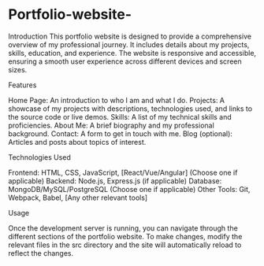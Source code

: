 # Portfolio-website-
Introduction
This portfolio website is designed to provide a comprehensive overview of my professional journey. It includes details about my projects, skills, education, and experience. The website is responsive and accessible, ensuring a smooth user experience across different devices and screen sizes.

Features

Home Page: An introduction to who I am and what I do.
Projects: A showcase of my projects with descriptions, technologies used, and links to the source code or live demos.
Skills: A list of my technical skills and proficiencies.
About Me: A brief biography and my professional background.
Contact: A form to get in touch with me.
Blog (optional): Articles and posts about topics of interest.

Technologies Used

Frontend: HTML, CSS, JavaScript, [React/Vue/Angular] (Choose one if applicable)
Backend: Node.js, Express.js (if applicable)
Database: MongoDB/MySQL/PostgreSQL (Choose one if applicable)
Other Tools: Git, Webpack, Babel, [Any other relevant tools]

Usage

Once the development server is running, you can navigate through the different sections of the portfolio website. To make changes, modify the relevant files in the src directory and the site will automatically reload to reflect the changes.
